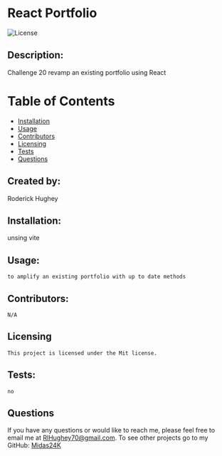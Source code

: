 # React Portfolio
 
  ![License](https://img.shields.io/badge/License-Mit-yellow.svg)

  ## Description:
  Challenge 20 revamp an existing portfolio using React

  # Table of Contents

  * [Installation](#installation)
  * [Usage](#usage)
  * [Contributors](#contributors)
  * [Licensing](#Licensing)
  * [Tests](#tests)
  * [Questions](#questions)
  
  ## Created by:
  Roderick Hughey
   
  ## Installation:
   unsing vite

  ## Usage:
    to amplify an existing portfolio with up to date methods 

  ## Contributors:
    N/A

## Licensing
    
    This project is licensed under the Mit license.

  ## Tests:
    no

  ## Questions

  If you have any questions or would like to reach me, please feel free to email me at [RlHughey70@gmail.com](mailto:RlHughey70@gmail.com).
  To see other projects go to my GitHub: [Midas24K](https://github.com/Midas24K)

  
  
